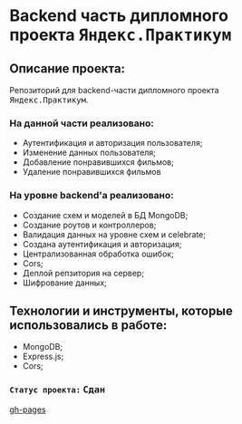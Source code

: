 # Backend часть дипломного проекта <kbd>Яндекс.Практикум</kbd>

## Описание проекта:

Репозиторий для backend-части дипломного проекта <kbd>Яндекс.Практикум</kbd>.

### На данной части реализовано:

- Аутентификация и авторизация пользователя;
- Изменение данных пользователя;
- Добавление понравившихся фильмов;
- Удаление понравившихся фильмов

### На уровне backend'а реализовано:

- Создание схем и моделей в БД MongoDB;
- Создание роутов и контроллеров;
- Валидация данных на уровне схем и celebrate;
- Создана аутентификация и авторизация;
- Централизованная обработка ошибок;
- Cors;
- Деплой репзитория на сервер;
- Шифрование данных;

## Технологии и инструменты, которые использовались в работе:

- MongoDB;
- Express.js;
- Cors;

### `Статус проекта:` <kbd>Сдан</kbd>

[gh-pages](https://ieasyjet.github.io/movies-explorer-frontend/#/)
